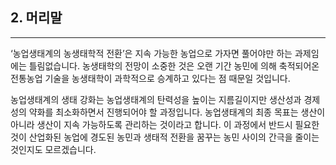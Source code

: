 ## 2. 머리말


---

  ‘농업생태계의 농생태학적 전환’은 지속 가능한 농업으로 가자면 풀어야만 하는 과제임에는 틀림없습니다. 농생태학의 전망이 소중한 것은 오랜 기간 농민에 의해 축적되어온 전통농업 기술을 농생태학이 과학적으로 승계하고 있다는 점 때문일 것입니다.

 농업생태계의 생태 강화는 농업생태계의 탄력성을 높이는 지름길이지만 생산성과 경제성의 약화를 최소화하면서 진행되어야 할 과정입니다. 농업생태계의 최종 목표는 생산이 아니라 생산이 지속 가능하도록 관리하는 것이라고 합니다. 이 과정에서 반드시 필요한 것이 산업화된 농업에 경도된 농민과 생태적 전환을 꿈꾸는 농민 사이의 간극을 줄이는 것인지도 모르겠습니다.